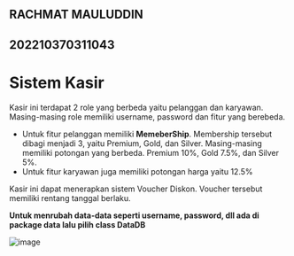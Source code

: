 ## RACHMAT MAULUDDIN
## 202210370311043

# Sistem Kasir
Kasir ini terdapat 2 role yang berbeda yaitu pelanggan dan karyawan. Masing-masing role memiliki username, password dan fitur yang berebeda. 
 + Untuk fitur pelanggan memiliki **MemeberShip**. Membership tersebut dibagi menjadi 3, yaitu Premium, Gold, dan Silver. Masing-masing memiliki potongan yang berbeda. Premium 10%, Gold 7.5%, dan Silver 5%.
 + Untuk fitur karyawan juga memiliki potongan harga yaitu 12.5%

Kasir ini dapat menerapkan sistem Voucher Diskon. Voucher tersebut memiliki rentang tanggal berlaku.


**Untuk menrubah data-data seperti username, password, dll ada di package data lalu pilih class DataDB**

![image](https://github.com/Xzadez/KasirJava/assets/55611402/bda1c3a5-8b4d-42eb-b358-20ca8b483d45)
